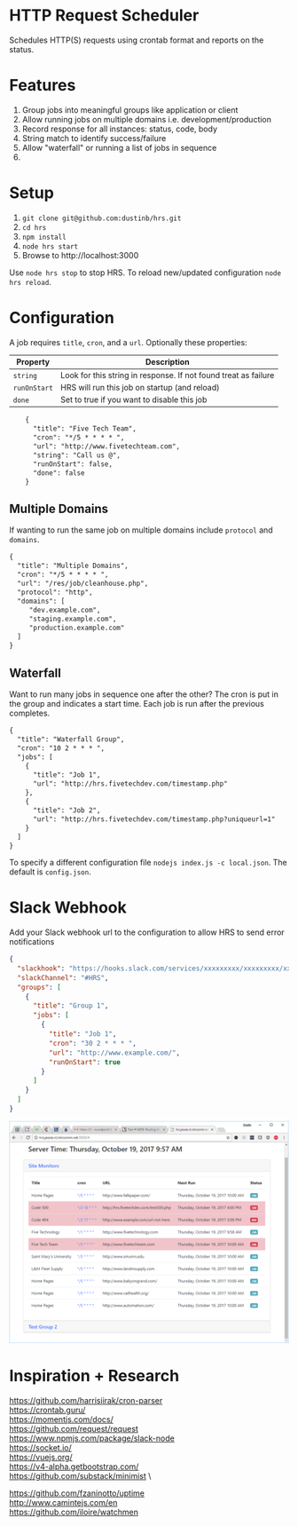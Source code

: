 # HTTP Request Scheduler

Schedules HTTP(S) requests using crontab format and reports on the status.

# Features

1. Group jobs into meaningful groups like application or client
2. Allow running jobs on multiple domains i.e. development/production
3. Record response for all instances: status, code, body
4. String match to identify success/failure
5. Allow "waterfall" or running a list of jobs in sequence
6. 

# Setup

1. `git clone git@github.com:dustinb/hrs.git`
2. `cd hrs`
3. `npm install`
4. `node hrs start`
5. Browse to http://localhost:3000

Use `node hrs stop` to stop HRS.  To reload new/updated configuration `node hrs reload`.

# Configuration

A job requires `title`, `cron`, and a `url`.  Optionally these properties:
 
 | Property     | Description |
 | -------------| ------------|
 | `string`     | Look for this string in response. If not found treat as failure |
 | `runOnStart` | HRS will run this job on startup (and reload) |
 | `done`       | Set to true if you want to disable this job |

```
    {
      "title": "Five Tech Team",
      "cron": "*/5 * * * * ",
      "url": "http://www.fivetechteam.com",
      "string": "Call us @",
      "runOnStart": false,
      "done": false
    }
```
    
## Multiple Domains

If wanting to run the same job on multiple domains include `protocol` and `domains`.

```
{
  "title": "Multiple Domains",
  "cron": "*/5 * * * * ",
  "url": "/res/job/cleanhouse.php",
  "protocol": "http",
  "domains": [
     "dev.example.com",
     "staging.example.com",
     "production.example.com"
  ]
}
```
  
## Waterfall

Want to run many jobs in sequence one after the other?  The cron is put in the group and indicates a start
time.  Each job is run after the previous completes.

```
{
  "title": "Waterfall Group",
  "cron": "10 2 * * * ",
  "jobs": [
    {
      "title": "Job 1",
      "url": "http://hrs.fivetechdev.com/timestamp.php"
    },
    {
      "title": "Job 2",
      "url": "http://hrs.fivetechdev.com/timestamp.php?uniqueurl=1"
    }
  ]
}
```       

To specify a different configuration file `nodejs index.js -c local.json`.  The default is
`config.json`.

# Slack Webhook

Add your Slack webhook url to the configuration to allow HRS to send error notifications

```json
{
  "slackhook": "https://hooks.slack.com/services/xxxxxxxxx/xxxxxxxxx/xxxxxxxxxxxxxxxxxxxxxxxx",
  "slackChannel": "#HRS",
  "groups": [ 
    {
      "title": "Group 1",
      "jobs": [
        {
          "title": "Job 1",
          "cron": "30 2 * * * ",
          "url": "http://www.example.com/",
          "runOnStart": true
        }
      ]
    }
  ]
}
```

![](hrs.png)

# Inspiration + Research
https://github.com/harrisiirak/cron-parser \
https://crontab.guru/ \
https://momentjs.com/docs/ \
https://github.com/request/request \
https://www.npmjs.com/package/slack-node \
https://socket.io/ \
https://vuejs.org/ \
https://v4-alpha.getbootstrap.com/ \
https://github.com/substack/minimist \


https://github.com/fzaninotto/uptime \
http://www.camintejs.com/en \
https://github.com/iloire/watchmen

